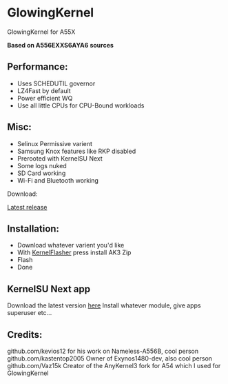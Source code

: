 # GlowingKernel
GlowingKernel for A55X

**Based on A556EXXS6AYA6 sources**

## Performance:

- Uses SCHEDUTIL governor
- LZ4Fast by default
- Power efficient WQ
- Use all little CPUs for CPU-Bound workloads

## Misc:

- Selinux Permissive varient
- Samsung Knox features like RKP disabled
- Prerooted with KernelSU Next
- Some logs nuked
- SD Card working
- Wi-Fi and Bluetooth working

Download:

[Latest release](https://github.com/exynos1480-dev/GlowingKernel_A55x/releases/)

## Installation:

- Download whatever varient you'd like
- With [KernelFlasher](https://github.com/fatalcoder524/KernelFlasher) press install AK3 Zip
- Flash
- Done

## KernelSU Next app

Download the latest version [here](https://github.com/KernelSU-Next/KernelSU-Next/releases/download/v1.0.5/KernelSU_Next_v1.0.5_12430-release.apk)
Install whatever module, give apps superuser etc...

## Credits:

github.com/kevios12 for his work on Nameless-A556B, cool person
github.com/kastentop2005 Owner of Exynos1480-dev, also cool person
github.com/Vaz15k Creator of the AnyKernel3 fork for A54 which I used for GlowingKernel